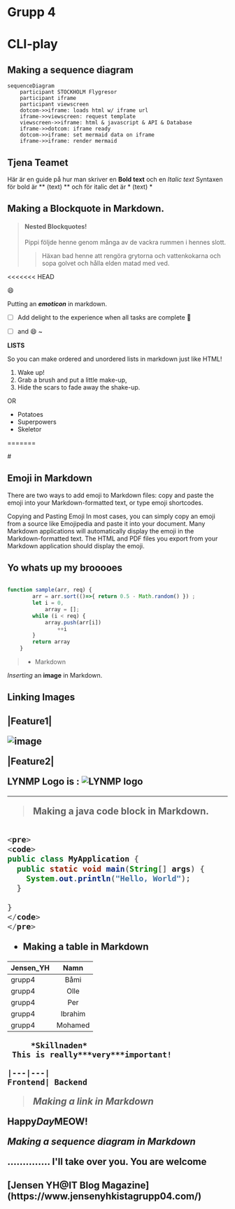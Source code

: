 <h1> Grupp 4 <h1>

CLI-play 

## Making a sequence diagram

```mermaid
sequenceDiagram
    participant STOCKHOLM Flygresor
    participant iframe
    participant viewscreen
    dotcom->>iframe: loads html w/ iframe url
    iframe->>viewscreen: request template
    viewscreen->>iframe: html & javascript & API & Database
    iframe->>dotcom: iframe ready
    dotcom->>iframe: set mermaid data on iframe
    iframe->>iframe: render mermaid
```


<h2>Tjena Teamet</h2>

Här är en guide på hur man skriver en **Bold text** och en *Italic text*
Syntaxen för bold är ** (text) ** och för italic det är * (text) *


<h2> Making a Blockquote in Markdown.</h2>


>#### Nested Blockquotes!
>Pippi följde henne genom många av de vackra rummen i hennes slott.
>> Häxan bad henne att rengöra grytorna och vattenkokarna och sopa golvet och hålla elden matad med ved.


<<<<<<< HEAD

:smile:

Putting an ***emoticon*** in markdown.

 - [ ] Add delight to the experience when all tasks are complete :tada:

  - [ ] and :smile:
~


**LISTS**

So you can make ordered and unordered lists in markdown just like HTML!

<ol>
  <li>Wake up!</li>
  <li>Grab a brush and put a little make-up,</li>
  <li>Hide the scars to fade away the shake-up.</li>
</ol>

OR

<ul>
<li>Potatoes</li>
<li>Superpowers</li>
<li>Skeletor</li>
</ul>

=======

#<h2>Emoji in Markdown </h2>
There are two ways to add emoji to Markdown files: copy and paste the emoji into your Markdown-formatted text, or type emoji shortcodes.

Copying and Pasting Emoji
In most cases, you can simply copy an emoji from a source like Emojipedia and paste it into your document. Many Markdown applications will automatically display the emoji in the Markdown-formatted text. The HTML and PDF files you export from your Markdown application should display the emoji.




## Yo whats up my brooooes 

``` javascript

function sample(arr, req) {
        arr = arr.sort(()=>{ return 0.5 - Math.random() }) ;
        let i = 0,
            array = [];
        while (i < req) {
            array.push(arr[i])
                ++i
        }
        return array
    }


```


> - Markdown

 *Inserting* an **image** in Markdown.
<h2> Linking Images <h2>


|Feature1|

![image](https://media.istockphoto.com/photos/monarch-butterfly-sampling-lantana-flowers-picture-id1333568096?b=1&k=20&m=1333568096&s=170667a&w=0&h=J-W17MIRCNAwXKxADiY5j84pNA-pvetQmgy2WB-c25g=)


|Feature2|


 LYNMP Logo is :  ![LYNMP logo](https://i.esdrop.com/d/dLd7n17hg9.png#style=max-width:40px;vertical-align:middle; "LYMNP Logo")

***

> Making a java code block in Markdown.

```java

<pre>
<code>
public class MyApplication {
  public static void main(String[] args) {
    System.out.println("Hello, World");
  }

}
</code>
</pre>

 ```
- Making a table in Markdown

|Jensen_YH|Namn|
|:--|:--:|
|grupp4|Båmi|
|grupp4|Olle|
|grupp4|Per|
|grupp4|Ibrahim|
|grupp4|Mohamed|


         *Skillnaden*
	 This is really***very***important!

    |---|---|
    Frontend| Backend


  > *Making a **link** in Markdown*

 Happy*Day*MEOW!

 *Making a **sequence diagram** in Markdown*

  .............. I'll take over you. You are welcome


 <h2> [Jensen YH@IT Blog Magazine] (https://www.jensenyhkistagrupp04.com/) <h2>
